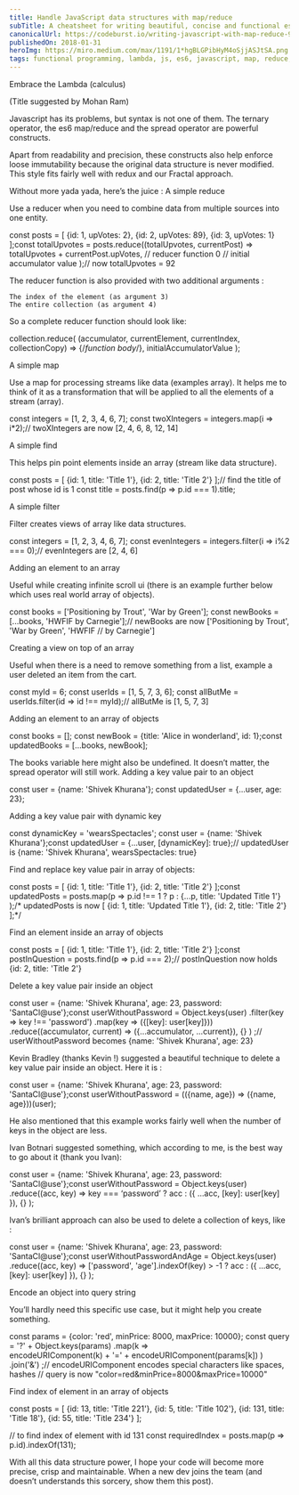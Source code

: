 ```yaml
---
title: Handle JavaScript data structures with map/reduce
subTitle: A cheatsheet for writing beautiful, concise and functional es6
canonicalUrl: https://codeburst.io/writing-javascript-with-map-reduce-980602ff2f2f
publishedOn: 2018-01-31
heroImg: https://miro.medium.com/max/1191/1*hgBLGPibHyM4oSjjASJtSA.png
tags: functional programming, lambda, js, es6, javascript, map, reduce, filter
---
```

Embrace the Lambda (calculus)

(Title suggested by Mohan Ram)

Javascript has its problems, but syntax is not one of them. The ternary operator, the es6 map/reduce and the spread operator are powerful constructs.

Apart from readability and precision, these constructs also help enforce loose immutability because the original data structure is never modified. This style fits fairly well with redux and our Fractal approach.

Without more yada yada, here’s the juice :
A simple reduce

Use a reducer when you need to combine data from multiple sources into one entity.

const posts = [
  {id: 1, upVotes: 2},
  {id: 2, upVotes: 89},
  {id: 3, upVotes: 1}
];const totalUpvotes = posts.reduce((totalUpvotes, currentPost) =>     
  totalUpvotes + currentPost.upVotes, // reducer function
  0 // initial accumulator value
);// now totalUpvotes = 92

The reducer function is also provided with two additional arguments :

    The index of the element (as argument 3)
    The entire collection (as argument 4)

So a complete reducer function should look like:

collection.reduce(
  (accumulator, currentElement, currentIndex, collectionCopy) => 
    {/*function body*/},
    initialAccumulatorValue
);

A simple map

Use a map for processing streams like data (examples array). It helps me to think of it as a transformation that will be applied to all the elements of a stream (array).

const integers = [1, 2, 3, 4, 6, 7];
const twoXIntegers = integers.map(i => i*2);// twoXIntegers are now [2, 4, 6, 8, 12, 14]

A simple find

This helps pin point elements inside an array (stream like data structure).

const posts = [
  {id: 1, title: 'Title 1'},
  {id: 2, title: 'Title 2'}
];// find the title of post whose id is 1
const title = posts.find(p => p.id === 1).title;

A simple filter

Filter creates views of array like data structures.

const integers = [1, 2, 3, 4, 6, 7];
const evenIntegers = integers.filter(i => i%2 === 0);// evenIntegers are [2, 4, 6]

Adding an element to an array

Useful while creating infinite scroll ui (there is an example further below which uses real world array of objects).

const books = ['Positioning by Trout', 'War by Green'];
const newBooks = [...books, 'HWFIF by Carnegie'];// newBooks are now ['Positioning by Trout', 'War by Green', 'HWFIF // by Carnegie']

Creating a view on top of an array

Useful when there is a need to remove something from a list, example a user deleted an item from the cart.

const myId = 6;
const userIds = [1, 5, 7, 3, 6];
const allButMe = userIds.filter(id => id !== myId);// allButMe is [1, 5, 7, 3]

Adding an element to an array of objects

const books = [];
const newBook = {title: 'Alice in wonderland', id: 1};const updatedBooks = [...books, newBook];

The books variable here might also be undefined. It doesn’t matter, the spread operator will still work.
Adding a key value pair to an object

const user = {name: 'Shivek Khurana'};
const updatedUser = {...user, age: 23};

Adding a key value pair with dynamic key

const dynamicKey = 'wearsSpectacles';
const user = {name: 'Shivek Khurana'};const updatedUser = {...user, [dynamicKey]: true};// updatedUser is {name: 'Shivek Khurana', wearsSpectacles: true}

Find and replace key value pair in array of objects:

const posts = [
  {id: 1, title: 'Title 1'},
  {id: 2, title: 'Title 2'}
];const updatedPosts = posts.map(p => p.id !== 1 ?
  p : {...p, title: 'Updated Title 1'}
);/*
updatedPosts is now [
  {id: 1, title: 'Updated Title 1'},
  {id: 2, title: 'Title 2'}
];*/

Find an element inside an array of objects

const posts = [
  {id: 1, title: 'Title 1'},
  {id: 2, title: 'Title 2'}
];const postInQuestion = posts.find(p => p.id === 2);// postInQuestion now holds {id: 2, title: 'Title 2'}

Delete a key value pair inside an object

const user = {name: 'Shivek Khurana', age: 23, password: 'SantaCl@use'};const userWithoutPassword = Object.keys(user)
  .filter(key => key !== 'password')
  .map(key => ({[key]: user[key]}))
  .reduce((accumulator, current) => 
    ({...accumulator, ...current}),
    {}
  )
;// userWithoutPassword becomes {name: 'Shivek Khurana', age: 23}

Kevin Bradley (thanks Kevin !) suggested a beautiful technique to delete a key value pair inside an object. Here it is :

const user = {name: 'Shivek Khurana', age: 23, password: 'SantaCl@use'};const userWithoutPassword = (({name, age}) => ({name, age}))(user);

He also mentioned that this example works fairly well when the number of keys in the object are less.

Ivan Botnari suggested something, which according to me, is the best way to go about it (thank you Ivan):

const user = {name: 'Shivek Khurana', age: 23, password: 'SantaCl@use'};const userWithoutPassword = Object.keys(user)
  .reduce((acc, key) => key === ‘password’ ? 
    acc : ({ …acc, [key]: user[key] }), 
    {}
  );

Ivan’s brilliant approach can also be used to delete a collection of keys, like :

const user = {name: 'Shivek Khurana', age: 23, password: 'SantaCl@use'};const userWithoutPasswordAndAge = Object.keys(user)
  .reduce((acc, key) => ['password', 'age'].indexOf(key) > -1 ? 
    acc : ({ …acc, [key]: user[key] }), 
    {}
  );

Encode an object into query string

You’ll hardly need this specific use case, but it might help you create something.

const params = {color: 'red', minPrice: 8000, maxPrice: 10000};
const query = '?' + Object.keys(params)
  .map(k =>   
    encodeURIComponent(k) + '=' + encodeURIComponent(params[k])
  )
  .join('&')
;// encodeURIComponent encodes special characters like spaces, hashes // query is now "color=red&minPrice=8000&maxPrice=10000"

Find index of element in an array of objects

const posts = [
  {id: 13, title: 'Title 221'},
  {id: 5, title: 'Title 102'},
  {id: 131, title: 'Title 18'},
  {id: 55, title: 'Title 234'}
];

// to find index of element with id 131
const requiredIndex = posts.map(p => p.id).indexOf(131);

With all this data structure power, I hope your code will become more precise, crisp and maintainable. When a new dev joins the team (and doesn’t understands this sorcery, show them this post).